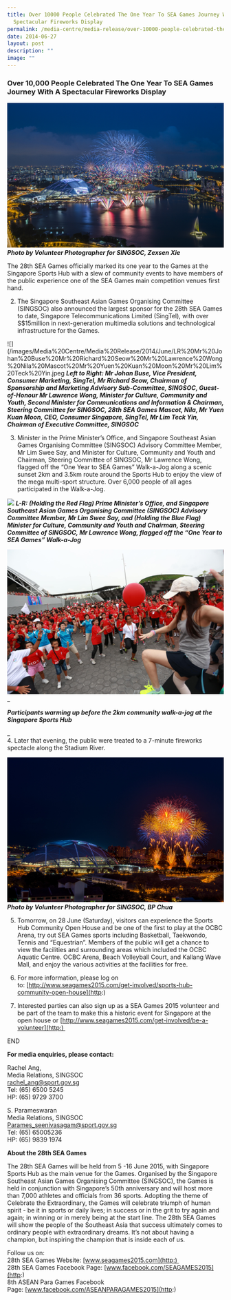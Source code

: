 ```yaml
---
title: Over 10000 People Celebrated The One Year To SEA Games Journey With A
  Spectacular Fireworks Display
permalink: /media-centre/media-release/over-10000-people-celebrated-the-one-year-to-sea-games-journey-with-a/
date: 2014-06-27
layout: post
description: ""
image: ""
---
```

### **Over 10,000 People Celebrated The One Year To SEA Games Journey With A Spectacular Fireworks Display**
![](/images/Media%20Centre/Media%20Release/2014/June/Fireworks%20Photo%20by%20Zexsen%20Xie%20(1).jpeg)
_**Photo by Volunteer Photographer for SINGSOC, Zexsen Xie**_

The 28th SEA Games officially marked its one year to the Games at the Singapore Sports Hub with a slew of community events to have members of the public experience one of the SEA Games main competition venues first hand.   
  
2. The Singapore Southeast Asian Games Organising Committee (SINGSOC) also announced the largest sponsor for the 28th SEA Games to date, Singapore Telecommunications Limited (SingTel), with over S$15million in next-generation multimedia solutions and technological infrastructure for the Games.

![](/images/Media%20Centre/Media%20Release/2014/June/LR%20Mr%20Johan%20Buse%20Mr%20Richard%20Seow%20Mr%20Lawrence%20Wong%20Nila%20Mascot%20Mr%20Yuen%20Kuan%20Moon%20Mr%20Lim%20Teck%20Yin.jpeg
_**Left to Right: Mr Johan Buse, Vice President, Consumer Marketing, SingTel, Mr Richard Seow, Chairman of Sponsorship and Marketing Advisory Sub-Committee, SINGSOC, Guest-of-Honour Mr Lawrence Wong, Minister for Culture, Community and Youth, Second Minister for Communications and Information & Chairman, Steering Committee for SINGSOC, 28th SEA Games Mascot, Nila, Mr Yuen Kuan Moon, CEO, Consumer Singapore, SingTel, Mr Lim Teck Yin, Chairman of Executive Committee, SINGSOC**_

  
3. Minister in the Prime Minister’s Office, and Singapore Southeast Asian Games Organising Committee (SINGSOC) Advisory Committee Member, Mr Lim Swee Say, and Minister for Culture, Community and Youth and Chairman, Steering Committee of SINGSOC, Mr Lawrence Wong, flagged off the “One Year to SEA Games” Walk-a-Jog along a scenic sunset 2km and 3.5km route around the Sports Hub to enjoy the view of the mega multi-sport structure. Over 6,000 people of all ages participated in the Walk-a-Jog.

![](/images/Media%20Centre/Media%20Release/2014/June/Dyan%20Putri%20%20Flag%20Off%200526%20(3).jpeg)
_**L-R: (Holding the Red Flag) Prime Minister’s Office, and Singapore Southeast Asian Games Organising Committee (SINGSOC) Advisory Committee Member, Mr Lim Swee Say, and (Holding the Blue Flag) Minister for Culture, Community and Youth and Chairman, Steering Committee of SINGSOC, Mr Lawrence Wong, flagged off the “One Year to SEA Games” Walk-a-Jog**_

![](/images/Media%20Centre/Media%20Release/2014/June/Warm%20up%20before%20the%20Sports%20Hub%20Community%20WalkaJog%20(4)-min.jpeg)
_

_**Participants warming up before the 2km community walk-a-jog at the Singapore Sports Hub**_

_  
4. Later that evening, the public were treated to a 7-minute fireworks spectacle along the Stadium River.

![](/images/Media%20Centre/Media%20Release/2014/June/One%20Year%20to%20SEA%20Games%20Fireworks%20Photo%20byBP%20Chua%20(5)-min.jpeg)
_**Photo by Volunteer Photographer for SINGSOC, BP Chua**_

  
5. Tomorrow, on 28 June (Saturday), visitors can experience the Sports Hub Community Open House and be one of the first to play at the OCBC Arena, try out SEA Games sports including Basketball, Taekwondo, Tennis and “Equestrian”. Members of the public will get a chance to view the facilities and surrounding areas which included the OCBC Aquatic Centre. OCBC Arena, Beach Volleyball Court, and Kallang Wave Mall, and enjoy the various activities at the facilities for free.   
  
6. For more information, please log on to: [http://www.seagames2015.com/get-involved/sports-hub-community-open-house](http:)  
  
7. Interested parties can also sign up as a SEA Games 2015 volunteer and be part of the team to make this a historic event for Singapore at the open house or [http://www.seagames2015.com/get-involved/be-a-volunteer](http:)   
  
  
END

**For media enquiries, please contact:**  
  
Rachel Ang,   
Media Relations, SINGSOC   
[rachel\_ang@sport.gov.sg](http:)   
Tel: (65) 6500 5245  
HP: (65) 9729 3700  
  
S. Parameswaran  
Media Relations, SINGSOC  
[Parames\_seenivasagam@sport.gov.sg](http:)   
Tel: (65) 65005236  
HP: (65) 9839 1974

**About the 28th SEA Games**   
  
The 28th SEA Games will be held from 5 -16 June 2015, with Singapore Sports Hub as the main venue for the Games. Organised by the Singapore Southeast Asian Games Organising Committee (SINGSOC), the Games is held in conjunction with Singapore’s 50th anniversary and will host more than 7,000 athletes and officials from 36 sports. Adopting the theme of Celebrate the Extraordinary, the Games will celebrate triumph of human spirit - be it in sports or daily lives; in success or in the grit to try again and again; in winning or in merely being at the start line. The 28th SEA Games will show the people of the Southeast Asia that success ultimately comes to ordinary people with extraordinary dreams. It’s not about having a champion, but inspiring the champion that is inside each of us.  
  
Follow us on:  
28th SEA Games Website: [www.seagames2015.com](http:)   
28th SEA Games Facebook Page: [www.facebook.com/SEAGAMES2015](http:)  
8th ASEAN Para Games Facebook Page: [www.facebook.com/ASEANPARAGAMES2015](http:)
